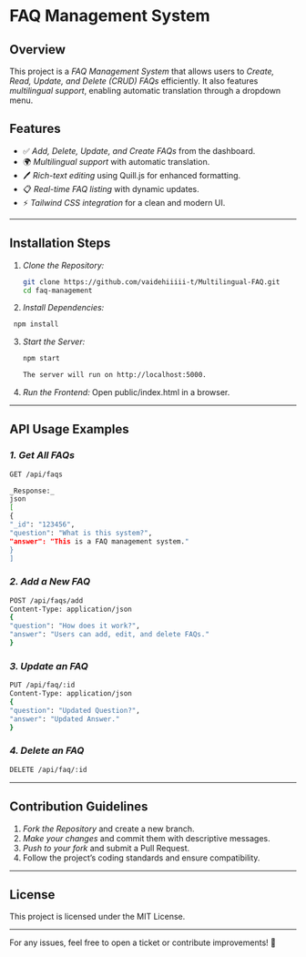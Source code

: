 # FAQ Management System

## Overview

This project is a _FAQ Management System_ that allows users to _Create, Read, Update, and Delete (CRUD) FAQs_ efficiently. It also features _multilingual support_, enabling automatic translation through a dropdown menu.

## Features

- ✅ _Add, Delete, Update, and Create FAQs_ from the dashboard.
- 🌍 _Multilingual support_ with automatic translation.
- 🖊 _Rich-text editing_ using Quill.js for enhanced formatting.
- 📋 _Real-time FAQ listing_ with dynamic updates.
- ⚡ _Tailwind CSS integration_ for a clean and modern UI.

---

## Installation Steps

1. _Clone the Repository:_

   ```sh
   git clone https://github.com/vaidehiiiii-t/Multilingual-FAQ.git
   cd faq-management
   ```

2. _Install Dependencies:_

```sh
 npm install
```

3. _Start the Server:_

   ```sh
   npm start

   The server will run on http://localhost:5000.
   ```

4. _Run the Frontend:_
   Open public/index.html in a browser.

---

## API Usage Examples

### _1. Get All FAQs_

```sh
GET /api/faqs

_Response:_
json
[
{
"_id": "123456",
"question": "What is this system?",
"answer": "This is a FAQ management system."
}
]
```

### _2. Add a New FAQ_

```sh
POST /api/faqs/add
Content-Type: application/json
{
"question": "How does it work?",
"answer": "Users can add, edit, and delete FAQs."
}
```

### _3. Update an FAQ_

```sh
PUT /api/faq/:id
Content-Type: application/json
{
"question": "Updated Question?",
"answer": "Updated Answer."
}
```

### _4. Delete an FAQ_

```sh
DELETE /api/faq/:id
```

---

## Contribution Guidelines

1. _Fork the Repository_ and create a new branch.
2. _Make your changes_ and commit them with descriptive messages.
3. _Push to your fork_ and submit a Pull Request.
4. Follow the project’s coding standards and ensure compatibility.

---

## License

This project is licensed under the MIT License.

---

For any issues, feel free to open a ticket or contribute improvements! 🚀
